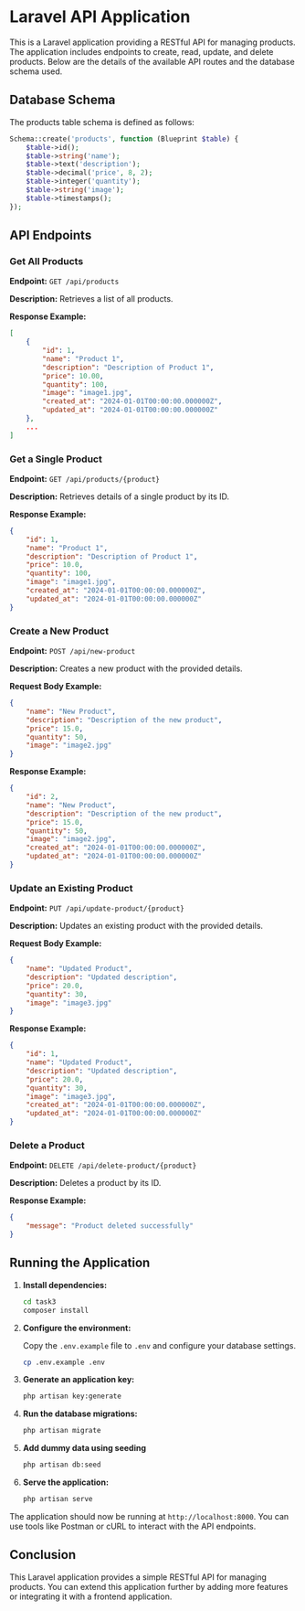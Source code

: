 # Laravel API Application

This is a Laravel application providing a RESTful API for managing products. The application includes endpoints to create, read, update, and delete products. Below are the details of the available API routes and the database schema used.

## Database Schema

The products table schema is defined as follows:

```php
Schema::create('products', function (Blueprint $table) {
    $table->id();
    $table->string('name');
    $table->text('description');
    $table->decimal('price', 8, 2);
    $table->integer('quantity');
    $table->string('image');
    $table->timestamps();
});
```

## API Endpoints

### Get All Products

**Endpoint:** `GET /api/products`

**Description:** Retrieves a list of all products.

**Response Example:**

```json
[
    {
        "id": 1,
        "name": "Product 1",
        "description": "Description of Product 1",
        "price": 10.00,
        "quantity": 100,
        "image": "image1.jpg",
        "created_at": "2024-01-01T00:00:00.000000Z",
        "updated_at": "2024-01-01T00:00:00.000000Z"
    },
    ...
]
```

### Get a Single Product

**Endpoint:** `GET /api/products/{product}`

**Description:** Retrieves details of a single product by its ID.

**Response Example:**

```json
{
    "id": 1,
    "name": "Product 1",
    "description": "Description of Product 1",
    "price": 10.0,
    "quantity": 100,
    "image": "image1.jpg",
    "created_at": "2024-01-01T00:00:00.000000Z",
    "updated_at": "2024-01-01T00:00:00.000000Z"
}
```

### Create a New Product

**Endpoint:** `POST /api/new-product`

**Description:** Creates a new product with the provided details.

**Request Body Example:**

```json
{
    "name": "New Product",
    "description": "Description of the new product",
    "price": 15.0,
    "quantity": 50,
    "image": "image2.jpg"
}
```

**Response Example:**

```json
{
    "id": 2,
    "name": "New Product",
    "description": "Description of the new product",
    "price": 15.0,
    "quantity": 50,
    "image": "image2.jpg",
    "created_at": "2024-01-01T00:00:00.000000Z",
    "updated_at": "2024-01-01T00:00:00.000000Z"
}
```

### Update an Existing Product

**Endpoint:** `PUT /api/update-product/{product}`

**Description:** Updates an existing product with the provided details.

**Request Body Example:**

```json
{
    "name": "Updated Product",
    "description": "Updated description",
    "price": 20.0,
    "quantity": 30,
    "image": "image3.jpg"
}
```

**Response Example:**

```json
{
    "id": 1,
    "name": "Updated Product",
    "description": "Updated description",
    "price": 20.0,
    "quantity": 30,
    "image": "image3.jpg",
    "created_at": "2024-01-01T00:00:00.000000Z",
    "updated_at": "2024-01-01T00:00:00.000000Z"
}
```

### Delete a Product

**Endpoint:** `DELETE /api/delete-product/{product}`

**Description:** Deletes a product by its ID.

**Response Example:**

```json
{
    "message": "Product deleted successfully"
}
```

## Running the Application

1. **Install dependencies:**

    ```sh
    cd task3
    composer install
    ```

2. **Configure the environment:**

    Copy the `.env.example` file to `.env` and configure your database settings.

    ```sh
    cp .env.example .env
    ```

3. **Generate an application key:**

    ```sh
    php artisan key:generate
    ```

4. **Run the database migrations:**

    ```sh
    php artisan migrate
    ```

5. **Add dummy data using seeding**

    ```sh
    php artisan db:seed
    ```

6. **Serve the application:**

    ```sh
    php artisan serve
    ```

The application should now be running at `http://localhost:8000`. You can use tools like Postman or cURL to interact with the API endpoints.

## Conclusion

This Laravel application provides a simple RESTful API for managing products. You can extend this application further by adding more features or integrating it with a frontend application.
